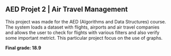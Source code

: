 ## AED Projet 2 | Air Travel Management

This project was made for the AED (Algorithms and Data Structures) course. The system loads a dataset with flights, airports and air travel companies and allows the user to check for flights with various filters and also verify some important metrict.
This particular project focus on the use of graphs.

**Final grade: 18.9**

